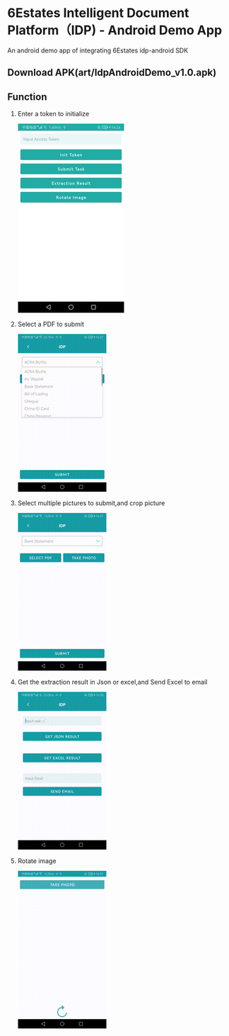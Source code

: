 # 6Estates Intelligent Document Platform（IDP) - Android Demo App

An android demo app of integrating 6Estates idp-android SDK

## Download APK(art/IdpAndroidDemo_v1.0.apk)

## Function

1. Enter a token to initialize
   
   ![](art/init.jpg)

2. Select a PDF to submit
   
   ![](art/submitpdf.gif)

3. Select multiple pictures to submit,and crop picture
   
   ![](art/submitpictures.gif)

4. Get the extraction result in Json or excel,and Send Excel to email
   
   ![](art/result.gif)

5. Rotate image
   
   ![](art/rotate.gif)
  

